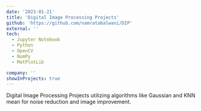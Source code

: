 ```yaml
---
date: '2023-01-21'
title: 'Digital Image Processing Projects'
github: 'https://github.com/namratabalwani/DIP'
external: ''
tech:
  - Jupyter Notebook
  - Python
  - OpenCV
  - NumPy
  - MatPlotLib

company: ''
showInProjects: true
---
```


Digital Image Processing Projects utilizing algorithms like Gaussian and KNN mean for noise reduction and image improvement.